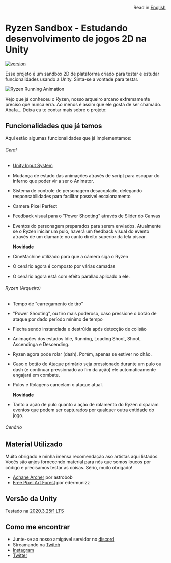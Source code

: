 <p align="right">
  Read in <a href="https://github.com/indiegabo/ryzen-sandbox">English</a>
</p>

# Ryzen Sandbox - Estudando desenvolvimento de jogos 2D na Unity
[![version](https://img.shields.io/badge/Unity-2020.3.25f1-brightgreen)](https://unity3d.com/pt/get-unity/download)

Esse projeto é um sandbox 2D de plataforma criado para testar e estudar funcionalidades usando a Unity. Sinta-se a vontade para testar.

![Ryzen Running Animation](https://img.itch.zone/aW1hZ2UvOTA2NjA3LzUxMjExMTAuZ2lm/original/pxapC%2B.gif)

Vejo que já conheceu o Ryzen, nosso arqueiro arcano extremamente preciso que nunca erra. Ao menos é assim que ele gosta de ser chamado. Abafa... Deixa eu te contar mais sobre o projeto:

## Funcionalidades que já temos

Aqui estão algumas funcionalidades que já implementamos:

###### Geral

- [Unity Input System](https://docs.unity3d.com/Packages/com.unity.inputsystem@1.0/manual/QuickStartGuide.html)
- Mudança de estado das animações através de script para escapar do inferno que poder vir a ser o Animator.
- Sistema de controle de personagem desacoplado, delegando responsabilidades para facilitar possível escalonamento
- Camera Pixel Perfect
- Feedback visual para o "Power Shooting" através de Slider do Canvas
- Eventos do personagem preparados para serem enviados. Atualmente se o Ryzen iniciar um pulo, haverá um feedback visual do evento através de um diamante no canto direito superior da tela piscar.

  **Novidade**

- CineMachine utilizado para que a câmera siga o Ryzen
- O cenário agora é composto por várias camadas
- O cenário agora está com efeito parallax aplicado a ele.

###### Ryzen (Arqueiro)

- Tempo de "carregamento de tiro"
- "Power Shooting", ou tiro mais poderoso, caso pressione o botão de ataque por dado período mínimo de tempo
- Flecha sendo instanciada e destrúida após detecção de colisão
- Animações dos estados Idle, Running, Loading Shoot, Shoot, Ascendinga e Descending.
- Ryzen agora pode rolar (dash). Porém, apenas se estiver no chão.
- Caso o botão de Ataque primário seja pressionado durante um pulo ou dash (e continuar pressionado ao fim da ação) ele automaticamente engajará em combate.
- Pulos e Rolagens cancelam o ataque atual.

  **Novidade**

- Tanto a ação de pulo quanto a ação de rolamento do Ryzen disparam eventos que podem ser capturados por qualquer outra entidade do jogo.

###### Cenário

## Material Utilizado

Muito obrigado e minha imensa recomendação aso artistas aqui listados. Vocês são anjos fornecendo
material para nós que somos loucos por código e precisamos testar as coisas. Sério, muito obrigado!

- [Achane Archer](https://astrobob.itch.io/arcane-archer) por astrobob
- [Free Pixel Art Forest](https://edermunizz.itch.io/free-pixel-art-forest) por edermunizz

## Versão da Unity

Testado na [2020.3.25f1 LTS](https://unity3d.com/pt/unity/whats-new/2020.3.25)

## Como me encontrar

- Junte-se ao nosso amigável servidor no [discord](https://discord.gg/uvgWxNPk)
- Streamando na [Twitch](https://twitch.tv/indiegabo_dev)
- [Instagram](https://instagram.com/indiegabo)
- [Twitter](https://twitter.com/indiegabo)
